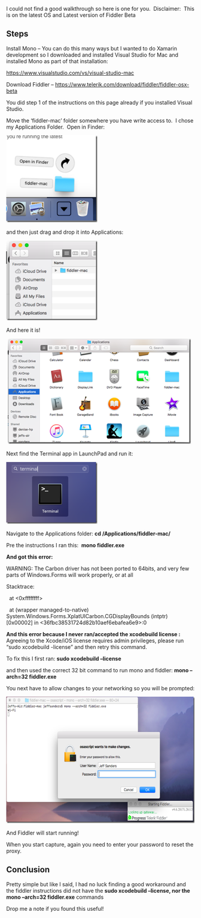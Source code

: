 I could not find a good walkthrough so here is one for you.&nbsp; Disclaimer:&nbsp; This is on the latest OS and Latest version of Fiddler Beta

## Steps

Install Mono – You can do this many ways but I wanted to do Xamarin development so I downloaded and installed Visual Studio for Mac and installed Mono as part of that installation:

<a href="https://www.visualstudio.com/vs/visual-studio-mac" target="_blank">https://www.visualstudio.com/vs/visual-studio-mac</a>

Download Fiddler &#8211; <a title="https://www.telerik.com/download/fiddler" href="https://www.telerik.com/download/fiddler/fiddler-osx-beta" target="_blank">https://www.telerik.com/download/fiddler/fiddler-osx-beta</a>

You did step 1 of the instructions on this page already if you installed Visual Studio.

Move the ‘fiddler-mac’ folder somewhere you have write access to.&nbsp; I chose my Applications Folder.&nbsp; Open in Finder:

[<img loading="lazy" title="capture20180208162842248" style="border-left-width: 0px;border-right-width: 0px;border-bottom-width: 0px;padding-top: 0px;padding-left: 0px;padding-right: 0px;border-top-width: 0px" border="0" alt="capture20180208162842248" src="/assets/images/2018/02/capture20180208162842248_thumb.png" width="244" height="232" />](/assets/images/2018/02/capture20180208162842248.png)

and then just drag and drop it into Applications:

[<img loading="lazy" title="capture20180208162949169" style="border-left-width: 0px;border-right-width: 0px;border-bottom-width: 0px;padding-top: 0px;padding-left: 0px;padding-right: 0px;border-top-width: 0px" border="0" alt="capture20180208162949169" src="/assets/images/2018/02/capture20180208162949169_thumb.png" width="244" height="213" />](/assets/images/2018/02/capture20180208162949169.png)

And here it is!

&nbsp;[<img loading="lazy" title="capture20180208163026081" style="border-left-width: 0px;border-right-width: 0px;border-bottom-width: 0px;padding-top: 0px;padding-left: 0px;padding-right: 0px;border-top-width: 0px" border="0" alt="capture20180208163026081" src="/assets/images/2018/02/capture20180208163026081_thumb.png" width="490" height="281" />](/assets/images/2018/02/capture20180208163026081.png)

Next find the Terminal app in LaunchPad and run it:

[<img loading="lazy" title="capture20180208163159656" style="border-left-width: 0px;border-right-width: 0px;border-bottom-width: 0px;padding-top: 0px;padding-left: 0px;padding-right: 0px;border-top-width: 0px" border="0" alt="capture20180208163159656" src="/assets/images/2018/02/capture20180208163159656_thumb.png" width="244" height="165" />](/assets/images/2018/02/capture20180208163159656.png)

Navigate to the Applications folder: **cd /Applications/fiddler-mac/**

Pre the instructions I ran this:&nbsp; **mono fiddler.exe**

**And got this error:**

WARNING: The Carbon driver has not been ported to 64bits, and very few parts of Windows.Forms will work properly, or at all 

Stacktrace: 

&nbsp; at <unknown> <0xffffffff> 

&nbsp; at (wrapper managed-to-native) System.Windows.Forms.XplatUICarbon.CGDisplayBounds (intptr) [0x00002] in <36fbc38531724d82b10aef6ebafea6e9>:0 

**And this error because I never ran/accepted the xcodebuild license :**&nbsp; Agreeing to the Xcode/iOS license requires admin privileges, please run “sudo xcodebuild -license” and then retry this command.

To fix this I first ran: **sudo xcodebuild –license**

and then used the correct 32 bit command to run mono and fiddler: **mono &#8211;arch=32 fiddler.exe**

You next have to allow changes to your networking so you will be prompted:

[<img loading="lazy" title="capture20180208164015601" style="border-left-width: 0px;border-right-width: 0px;border-bottom-width: 0px;padding-top: 0px;padding-left: 0px;padding-right: 0px;border-top-width: 0px" border="0" alt="capture20180208164015601" src="/assets/images/2018/02/capture20180208164015601_thumb.png" width="625" height="337" />](/assets/images/2018/02/capture20180208164015601.png)

And Fiddler will start running!

When you start capture, again you need to enter your password to reset the proxy.

## 

## Conclusion

Pretty simple but like I said, I had no luck finding a good workaround and the fiddler instructions did not have the **sudo xcodebuild –license, nor the **mono &#8211;arch=32 fiddler.exe**** commands

Drop me a note if you found this useful!